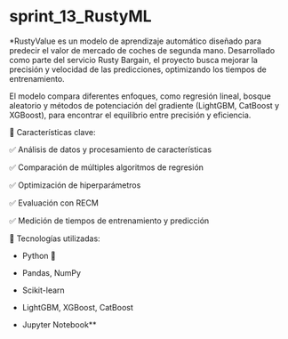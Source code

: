 # sprint_13_RustyML
*RustyValue es un modelo de aprendizaje automático diseñado para predecir el valor de mercado de coches de segunda mano. Desarrollado como parte del servicio Rusty Bargain, el proyecto busca mejorar la precisión y velocidad de las predicciones, optimizando los tiempos de entrenamiento.

El modelo compara diferentes enfoques, como regresión lineal, bosque aleatorio y métodos de potenciación del gradiente (LightGBM, CatBoost y XGBoost), para encontrar el equilibrio entre precisión y eficiencia.

📌 Características clave:

✅ Análisis de datos y procesamiento de características

✅ Comparación de múltiples algoritmos de regresión

✅ Optimización de hiperparámetros

✅ Evaluación con RECM

✅ Medición de tiempos de entrenamiento y predicción

📂 Tecnologías utilizadas:

* Python 🐍

* Pandas, NumPy

* Scikit-learn
  
* LightGBM, XGBoost, CatBoost
  
* Jupyter Notebook**

